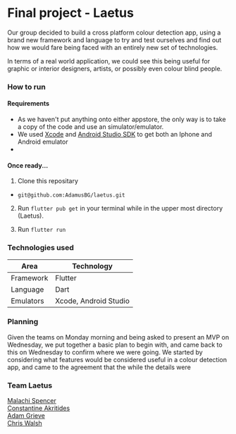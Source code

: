 # Final project - Laetus 

Our group decided to build a cross platform colour detection app, using a brand new framework and language to try and test ourselves and find out how we would fare being faced with an entirely new set of technologies. 

In terms of a real world application, we could see this being useful for graphic or interior designers, artists, or possibly even colour blind people. 

### How to run
#### Requirements
- As we haven't put anything onto either appstore, the only way is to take a copy of the code and use an simulator/emulator.
- We used [Xcode](https://developer.apple.com/xcode/) and [Android Studio SDK](https://developer.android.com/studio) to get both an Iphone and Android emulator
- 


#### Once ready...
1. Clone this repositary 
- `git@github.com:AdamusBG/laetus.git`

2. Run `flutter pub get` in your terminal while in the upper most directory (Laetus).

3. Run `flutter run`
 

### Technologies used

Area | Technology
---- | ----
Framework | Flutter
Language | Dart
Emulators | Xcode, Android Studio


### Planning
Given the teams on Monday morning and being asked to present an MVP on Wednesday, we put together a basic plan to begin with, and came back to this on Wednesday to confirm where we were going. We started by considering what features would be considered useful in a colour detection app, and came to the agreement that the while the details were 

### Team Laetus
[Malachi Spencer](https://github.com/malachispencer)  
[Constantine Akritides](https://github.com/CodeZeus-dev)  
[Adam Grieve](https://github.com/AdamusBG)  
[Chris Walsh](https://github.com/Walshy92) 

